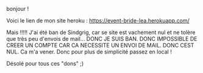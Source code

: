bonjour !

Voici le lien de mon site heroku : https://event-bride-lea.herokuapp.com/

Mais !!!!! J'ai été ban de Sindgrig, car se site est vachement nul et ne tolère que très peu d'envois de mail... DONC JE SUIS BAN. DONC IMPOSSIBLE DE CREER UN COMPTE CAR CA NECESSITE UN ENVOI DE MAIL. DONC CEST NUL. Ca m'a vener. Donc pour plus de simplicité passez en local !

Désolé pour tous ces "dons" ;)
